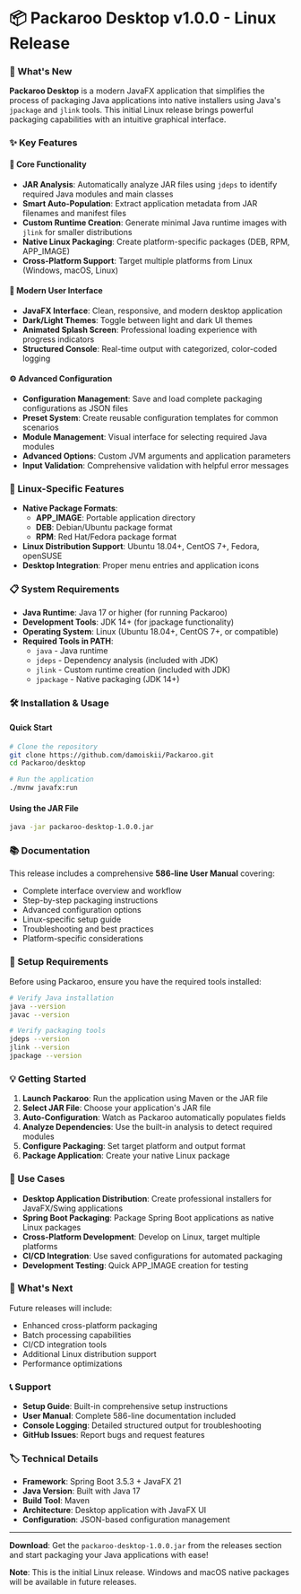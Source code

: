 # 📦 Packaroo Desktop v1.0.0 - Linux Release

### 🚀 What's New

**Packaroo Desktop** is a modern JavaFX application that simplifies the process of packaging Java applications into native installers using Java's `jpackage` and `jlink` tools. This initial Linux release brings powerful packaging capabilities with an intuitive graphical interface.

### ✨ Key Features

#### 🎯 Core Functionality
- **JAR Analysis**: Automatically analyze JAR files using `jdeps` to identify required Java modules and main classes
- **Smart Auto-Population**: Extract application metadata from JAR filenames and manifest files
- **Custom Runtime Creation**: Generate minimal Java runtime images with `jlink` for smaller distributions
- **Native Linux Packaging**: Create platform-specific packages (DEB, RPM, APP_IMAGE)
- **Cross-Platform Support**: Target multiple platforms from Linux (Windows, macOS, Linux)

#### 🎨 Modern User Interface
- **JavaFX Interface**: Clean, responsive, and modern desktop application
- **Dark/Light Themes**: Toggle between light and dark UI themes
- **Animated Splash Screen**: Professional loading experience with progress indicators
- **Structured Console**: Real-time output with categorized, color-coded logging

#### ⚙️ Advanced Configuration
- **Configuration Management**: Save and load complete packaging configurations as JSON files
- **Preset System**: Create reusable configuration templates for common scenarios
- **Module Management**: Visual interface for selecting required Java modules
- **Advanced Options**: Custom JVM arguments and application parameters
- **Input Validation**: Comprehensive validation with helpful error messages

### 🐧 Linux-Specific Features

- **Native Package Formats**:
  - **APP_IMAGE**: Portable application directory
  - **DEB**: Debian/Ubuntu package format
  - **RPM**: Red Hat/Fedora package format
- **Linux Distribution Support**: Ubuntu 18.04+, CentOS 7+, Fedora, openSUSE
- **Desktop Integration**: Proper menu entries and application icons

### 📋 System Requirements

- **Java Runtime**: Java 17 or higher (for running Packaroo)
- **Development Tools**: JDK 14+ (for jpackage functionality)
- **Operating System**: Linux (Ubuntu 18.04+, CentOS 7+, or compatible)
- **Required Tools in PATH**:
  - `java` - Java runtime
  - `jdeps` - Dependency analysis (included with JDK)
  - `jlink` - Custom runtime creation (included with JDK)
  - `jpackage` - Native packaging (JDK 14+)

### 🛠️ Installation & Usage

#### Quick Start
```bash
# Clone the repository
git clone https://github.com/damoiskii/Packaroo.git
cd Packaroo/desktop

# Run the application
./mvnw javafx:run
```

#### Using the JAR File
```bash
java -jar packaroo-desktop-1.0.0.jar
```

### 📚 Documentation

This release includes a comprehensive **586-line User Manual** covering:
- Complete interface overview and workflow
- Step-by-step packaging instructions
- Advanced configuration options
- Linux-specific setup guide
- Troubleshooting and best practices
- Platform-specific considerations

### 🔧 Setup Requirements

Before using Packaroo, ensure you have the required tools installed:

```bash
# Verify Java installation
java --version
javac --version

# Verify packaging tools
jdeps --version
jlink --version
jpackage --version
```

### 💡 Getting Started

1. **Launch Packaroo**: Run the application using Maven or the JAR file
2. **Select JAR File**: Choose your application's JAR file
3. **Auto-Configuration**: Watch as Packaroo automatically populates fields
4. **Analyze Dependencies**: Use the built-in analysis to detect required modules
5. **Configure Packaging**: Set target platform and output format
6. **Package Application**: Create your native Linux package

### 🎯 Use Cases

- **Desktop Application Distribution**: Create professional installers for JavaFX/Swing applications
- **Spring Boot Packaging**: Package Spring Boot applications as native Linux packages
- **Cross-Platform Development**: Develop on Linux, target multiple platforms
- **CI/CD Integration**: Use saved configurations for automated packaging
- **Development Testing**: Quick APP_IMAGE creation for testing

### 🚀 What's Next

Future releases will include:
- Enhanced cross-platform packaging
- Batch processing capabilities
- CI/CD integration tools
- Additional Linux distribution support
- Performance optimizations

### 📞 Support

- **Setup Guide**: Built-in comprehensive setup instructions
- **User Manual**: Complete 586-line documentation included
- **Console Logging**: Detailed structured output for troubleshooting
- **GitHub Issues**: Report bugs and request features

### 🏷️ Technical Details

- **Framework**: Spring Boot 3.5.3 + JavaFX 21
- **Java Version**: Built with Java 17
- **Build Tool**: Maven
- **Architecture**: Desktop application with JavaFX UI
- **Configuration**: JSON-based configuration management

---

**Download**: Get the `packaroo-desktop-1.0.0.jar` from the releases section and start packaging your Java applications with ease!

**Note**: This is the initial Linux release. Windows and macOS native packages will be available in future releases.
